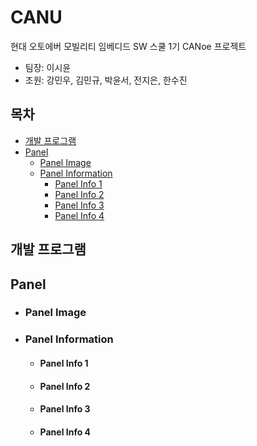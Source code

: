 # CANU
현대 오토에버 모빌리티 임베디드 SW 스쿨 1기 CANoe 프로젝트  
- 팀장: 이시윤  
- 조원: 강민우, 김민규, 박윤서, 전지은, 한수진

## 목차
- [개발 프로그램](개발-프로그램)
- [Panel](#panel)
  - [Panel Image](#panel-image)
  - [Panel Information](#panel-information)
    - [Panel Info 1](#panel-info-1)
    - [Panel Info 2](#panel-info-2)
    - [Panel Info 3](#panel-info-3)
    - [Panel Info 4](#panel-info-4)

## 개발 프로그램
## Panel
- ### Panel Image

- ### Panel Information
  - #### Panel Info 1
  - #### Panel Info 2
  - #### Panel Info 3
  - #### Panel Info 4

